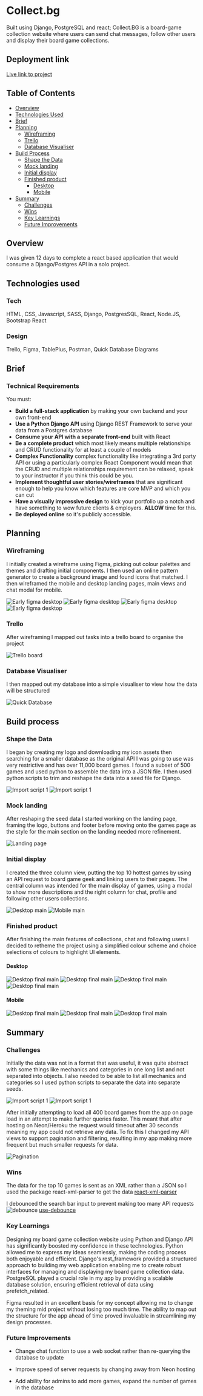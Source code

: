 # Collect.bg

Built using Django, PostgreSQL and react; Collect.BG is a board-game collection website where users can send chat messages, follow other users and display their board game collections.

## Deployment link

[Live link to project](http://collect-bg-229e9688a986.herokuapp.com/)

## Table of Contents
* [Overview](#overview)
* [Technologies Used](#technologies-used)
* [Brief](#brief)
* [Planning](#planning)
  * [Wireframing](#wireframing)
  * [Trello](#trello)
  * [Database Visualiser](#database-visualiser)
* [Build Process](#build-process)
  * [Shape the Data](#shape-the-data)
  * [Mock landing](#mock-landing)
  * [Initial display](#initial-display)
  * [Finished product](#finished-product)
    * [Desktop](#desktop)
    * [Mobile](#mobile)
* [Summary](#summary)
  * [Challenges](#challenges)
  * [Wins](#wins)
  * [Key Learnings](#key-learnings)
  * [Future Improvements](#future-improvements)

## Overview

I was given 12 days to complete a react based application that would consume a Django/Postgres API in a solo project.

## Technologies used

### Tech
HTML, CSS, Javascript, SASS, Django, PostgresSQL, React, Node.JS, Bootstrap React

### Design
Trello, Figma, TablePlus, Postman, Quick Database Diagrams

## Brief

### Technical Requirements

You must:

* **Build a full-stack application** by making your own backend and your own front-end
* **Use a Python Django API** using Django REST Framework to serve your data from a Postgres database
* **Consume your API with a separate front-end** built with React
* **Be a complete product** which most likely means multiple relationships and CRUD functionality for at least a couple of models
* **Complex Functionality** complex functionality like integrating a 3rd party API or using a particularly complex React Component would mean that the CRUD and multiple relationships requirement can be relaxed, speak to your instructor if you think this could be you.
* **Implement thoughtful user stories/wireframes** that are significant enough to help you know which features are core MVP and which you can cut
* **Have a visually impressive design** to kick your portfolio up a notch and have something to wow future clients & employers. **ALLOW** time for this.
* **Be deployed online** so it's publicly accessible.

## Planning

### Wireframing

I initially created a wireframe using Figma, picking out colour palettes and themes and drafting initial components. I then used an online pattern generator to create a background image and found icons that matched. I then wireframed the mobile and desktop landing pages, main views and chat modal for mobile. 

![Early figma desktop](./README/figma-desktop-view.PNG)
![Early figma desktop](./README/figma-mobile-view.PNG)
![Early figma desktop](./README/figma-landingpage.PNG)
![Early figma desktop](./README/figma-components.PNG)

### Trello

After wireframing I mapped out tasks into a trello board to organise the project

![Trello board](./README/day1-trello.PNG)

### Database Visualiser

I then mapped out my database into a simple visualiser to view how the data will be structured

![Quick Database](/README/quick-database.PNG)

## Build process

### Shape the Data

I began by creating my logo and downloading my icon assets then searching for a smaller database as the original API I was going to use was very restrictive and has over 11,000 board games. I found a subset of 500 games and used python to assemble the data into a JSON file. I then used python scripts to trim and reshape the data into a seed file for Django.

![Import script 1](./README/import-script-1.PNG)
![Import script 1](./README/import-script-2.PNG)

### Mock landing

After reshaping the seed data I started working on the landing page, framing the logo, buttons and footer before moving onto the games page as the style for the main section on the landing needed more refinement.

![Landing page](./README/landing-day2.PNG)

### Initial display

I created the three column view, putting the top 10 hottest games by using an API request to board game geek and linking users to their pages. The central column was intended for the main display of games, using a modal to show more descriptions and the right column for chat, profile and following other users collections.

![Desktop main](./README/desktop-day2.PNG)
![Mobile main](./README/mobile-day2.PNG)

### Finished product

After finishing the main features of collections, chat and following users I decided to retheme the project using a simplified colour scheme and choice selections of colours to highlight UI elements.

#### Desktop

![Desktop final main](./README/final-landing.PNG)
![Desktop final main](./README/final-main.PNG)
![Desktop final main](./README/final-collection.PNG)
![Desktop final main](./README/final-following.PNG)

#### Mobile

![Desktop final main](./README/final-mobile.PNG)
![Desktop final main](./README/final-mobile-main.PNG)
![Desktop final main](./README/final-mobile-chat.PNG)

## Summary

### Challenges

Initially the data was not in a format that was useful, it was quite abstract with some things like mechanics and categories in one long list and not separated into objects. I also needed to be able to list all mechanics and categories so I used python scripts to separate the data into separate seeds.

![Import script 1](./README/import-script-1.PNG)
![Import script 1](./README/import-script-2.PNG)

After initially attempting to load all 400 board games from the app on page load in an attempt to make further queries faster. This meant that after hosting on Neon/Heroku the request would timeout after 30 seconds meaning my app could not retrieve any data.
To fix this I changed my API views to support pagination and filtering, resulting in my app making more frequent but much smaller requests for data.

![Pagination](./README/view-pagination.PNG)

### Wins

The data for the top 10 games is sent as an XML rather than a JSON so I used the package react-xml-parser to get the data
[react-xml-parser](https://www.npmjs.com/package/react-xml-parser)

I debounced the search bar input to prevent making too many API requests
![debounce](./README/debounce.PNG)
[use-debounce](https://www.npmjs.com/package/use-debounce)

### Key Learnings

Designing my board game collection website using Python and Django API has significantly boosted my confidence in these technologies. Python allowed me to express my ideas seamlessly, making the coding process both enjoyable and efficient. Django's rest_framework  provided a structured approach to building my web application enabling me to create robust interfaces for managing and displaying my board game collection data. PostgreSQL played a crucial role in my app by providing a scalable database solution, ensuring efficient  retrieval of data using prefetch_related.

Figma resulted in an excellent basis for my concept allowing me to change my theming mid project without losing too much time. The ability to map out the structure for the app ahead of time proved invaluable in streamlining my design processes.

### Future Improvements

- Change chat function to use a web socket rather than re-querying the database to update

- Improve speed of server requests by changing away from Neon hosting

- Add ability for admins to add more games, expand the number of games in the database


